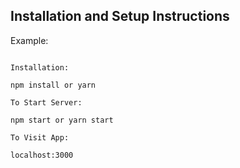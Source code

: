 ## Installation and Setup Instructions
Example:
```Clone down this repository. You will need node and npm installed globally on your machine.

Installation:

npm install or yarn

To Start Server:

npm start or yarn start

To Visit App:

localhost:3000

```
